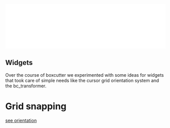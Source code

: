 ![header](img/banner.gif)

## Widgets

Over the course of boxcutter we experimented with some ideas for widgets that took care of simple needs like the cursor grid orientation system and the bc_transformer.

# Grid snapping

[see orientation](orientation.md)
